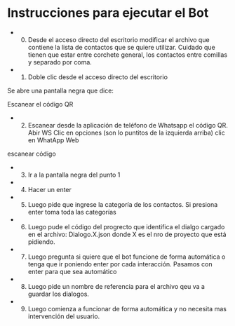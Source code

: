 # Instrucciones para ejecutar el Bot


* 0. Desde el acceso directo del escritorio modificar el archivo que contiene la lista de contactos que se quiere utilizar.
Cuidado que tienen que estar entre corchete general, los contactos entre comillas y separado por coma.

* 1. Doble clic desde el acceso directo del escritorio

Se abre una pantalla negra que dice: 

Escanear el código QR

* 2. Escanear desde la aplicación de teléfono de Whatsapp el código QR. 
Abir WS
Clic en opciones (son lo puntitos de la izquierda arriba)
clic en WhatApp Web

escanear código


* 3. Ir a la pantalla negra del punto 1 

* 4. Hacer un enter

* 5. Luego pide que ingrese la categoría de los contactos. Si presiona enter toma toda las categorías

* 6. Luego pude el código del progrecto que identifica el dialgo cargado en el archivo: Dialogo.X.json donde X es el nro de proyecto que está pidiendo.

* 7. Luego pregunta si quiere que el bot funcione de forma automática o tenga que ir poniendo enter por cada interacción. 
Pasamos con enter para que sea automático

* 8. Luego pide un nombre de referencia para el archivo qeu va a guardar los dialogos.

* 9. Luego comienza a funcionar de forma automática y no necesita mas intervención del usuario. 

